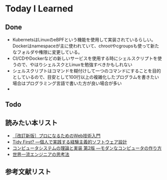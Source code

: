 # Today I Learned

## Done
- KubernetsはLinuxのeBPFという機能を使用して実装されているらしい。Dockerはnamespaceが主に使われていて、chrootやcgroupsも使って新たなフォルダや権限に変更している。
- CI/CDやDockerなどの新しいサービスを使用する時にシェルスクリプトを使うので、やはりシェルスクとLinuxを勉強すべきかもしれない
- シェルスクリプトはコマンドを糊付けして一つのコマンドにすることを目的としているので、目安として100行以上の複雑化したプログラムを書きたい場合はプログラミング言語で書いた方が良い場合が多い
- 

## Todo

## 読みたい本リスト
- [［改訂新版］プロになるためのWeb技術入門](https://www.amazon.co.jp/EF-BC-BB-E6-94-B9-E8-A8-82-E6-96-B0-E7-89-88-EF-BC-BD-E3-83-97-E3-83-AD-E3-81-AB-E3-81-AA-E3-82-8B/dp/4297145715)
- [Tidy First? ―個人で実践する経験主義的ソフトウェア設計](https://www.amazon.co.jp/Tidy-First-%E2%80%95%E5%80%8B%E4%BA%BA%E3%81%A7%E5%AE%9F%E8%B7%B5%E3%81%99%E3%82%8B%E7%B5%8C%E9%A8%93%E4%B8%BB%E7%BE%A9%E7%9A%84%E3%82%BD%E3%83%95%E3%83%88%E3%82%A6%E3%82%A7%E3%82%A2%E8%A8%AD%E8%A8%88-Kent-Beck/dp/4814400918/355-2501544-8779433?psc=1)
- [コンピュータシステムの理論と実装 第2版 ―モダンなコンピュータの作り方](https://www.amazon.co.jp/%E3%82%B3%E3%83%B3%E3%83%94%E3%83%A5%E3%83%BC%E3%82%BF%E3%82%B7%E3%82%B9%E3%83%86%E3%83%A0%E3%81%AE%E7%90%86%E8%AB%96%E3%81%A8%E5%AE%9F%E8%A3%85-%E7%AC%AC2%E7%89%88-%E2%80%95%E3%83%A2%E3%83%80%E3%83%B3%E3%81%AA%E3%82%B3%E3%83%B3%E3%83%94%E3%83%A5%E3%83%BC%E3%82%BF%E3%81%AE%E4%BD%9C%E3%82%8A%E6%96%B9-Noam-Nisan/dp/481440087X/355-2501544-8779433?psc=1)
- [世界一流エンジニアの思考法](https://www.amazon.co.jp/%E4%B8%96%E7%95%8C%E4%B8%80%E6%B5%81%E3%82%A8%E3%83%B3%E3%82%B8%E3%83%8B%E3%82%A2%E3%81%AE%E6%80%9D%E8%80%83%E6%B3%95-%E7%89%9B%E5%B0%BE-%E5%89%9B/dp/4163917683?_encoding=UTF8&qid=&sr=)

## 参考文献リスト
